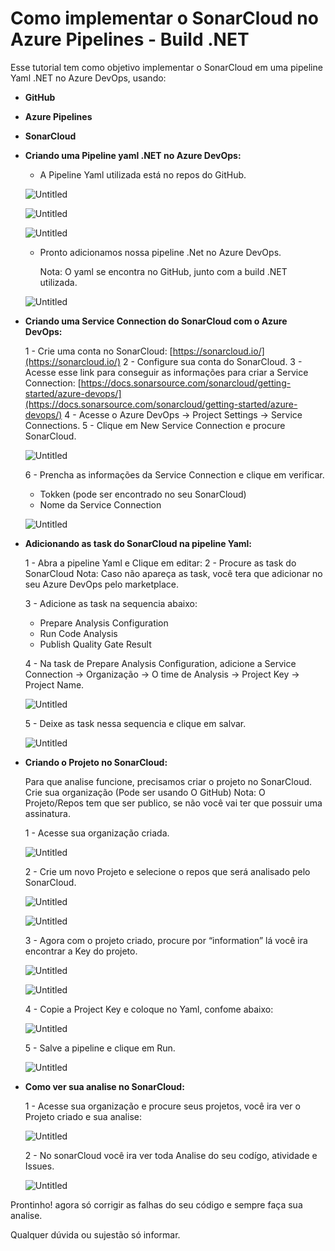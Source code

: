 # Como implementar o SonarCloud no Azure Pipelines - Build .NET

Esse tutorial tem como objetivo implementar o SonarCloud em uma pipeline Yaml .NET  no Azure DevOps, usando:

- **GitHub**
- **Azure Pipelines**
- **SonarCloud**

- **Criando uma Pipeline yaml .NET no Azure DevOps:**
    - A Pipeline Yaml utilizada está no repos do GitHub.
    
    ![Untitled](imagens/Untitled.png)
    
    ![Untitled](imagens/5dcd02a2-1317-465b-983d-dac2d214af38.png)
    
    ![Untitled](imagens/Untitled%201.png)
    
    - Pronto adicionamos nossa pipeline .Net no Azure DevOps.
        
        Nota: O yaml se encontra no GitHub, junto com a build .NET utilizada.
        
    
    ![Untitled](imagens/Untitled%202.png)
    
- **Criando uma Service Connection do SonarCloud com o Azure DevOps:**
    
    1 - Crie uma conta no SonarCloud: [https://sonarcloud.io/](https://sonarcloud.io/)
    2 - Configure sua conta do SonarCloud.
    3 - Acesse esse link para conseguir as informações para criar a Service Connection: [https://docs.sonarsource.com/sonarcloud/getting-started/azure-devops/](https://docs.sonarsource.com/sonarcloud/getting-started/azure-devops/)
    4 - Acesse o Azure DevOps → Project Settings → Service Connections.
    5 - Clique em New Service Connection e procure SonarCloud.
    
    ![Untitled](imagens/Untitled%203.png)
    
    6 - Prencha as informações da Service Connection e clique em verificar.
    
    - Tokken (pode ser encontrado no seu SonarCloud)
    - Nome da Service Connection
    
    ![Untitled](imagens/Untitled%204.png)
    
- **Adicionando as task do SonarCloud na pipeline Yaml:**
    
    1 - Abra a pipeline Yaml e Clique em editar:
    2 - Procure as task do SonarCloud
    Nota: Caso não apareça as task, você tera que adicionar no seu Azure DevOps pelo marketplace.
    
    3 - Adicione as task na sequencia abaixo:
    
    - Prepare Analysis Configuration
    - Run Code Analysis
    - Publish Quality Gate Result
    
    4 - Na task de Prepare Analysis Configuration, adicione a Service Connection → Organização → O time de Analysis → Project Key → Project Name.
    
    ![Untitled](imagens/Untitled%205.png)
    
    5 - Deixe as task nessa sequencia e clique em salvar.
    
    ![Untitled](imagens/Untitled%206.png)
    
- **Criando o Projeto no SonarCloud:**
    
    Para que analise funcione, precisamos criar o projeto no SonarCloud.
    Crie sua organização (Pode ser usando O GitHub)
    Nota: O Projeto/Repos tem que ser publico, se não você vai ter que possuir uma assinatura.
    
    1 - Acesse sua organização criada.
    
    ![Untitled](imagens/Untitled%207.png)
    
    2 - Crie um novo Projeto e selecione o repos que será analisado pelo SonarCloud.
    
    ![Untitled](imagens/Untitled%208.png)
    
    ![Untitled](imagens/Untitled%209.png)
    
    3 - Agora com o projeto criado, procure por “information” lá você ira encontrar a Key do projeto.
    
    ![Untitled](imagens/Untitled%2010.png)
    
    ![Untitled](imagens/Untitled%2011.png)
    
    4 - Copie a Project Key e coloque no Yaml, confome abaixo:
    
    ![Untitled](imagens/Untitled%2012.png)
    
    5 - Salve a pipeline e clique em Run.
    
    ![Untitled](imagens/Untitled%2013.png)
    
- **Como ver sua analise no SonarCloud:**
    
    1 - Acesse sua organização e procure seus projetos, você ira ver o Projeto criado e sua analise:
    
    ![Untitled](imagens/Untitled%2014.png)
    
    2 - No sonarCloud você ira ver toda Analise do seu codígo, atividade e Issues.
    
    ![Untitled](imagens/Untitled%2015.png)
    

Prontinho! agora só corrigir as falhas do seu código e sempre faça sua analise.

Qualquer dúvida ou sujestão só informar.
